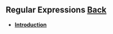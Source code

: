 ## Regular Expressions [Back](./../JavaScript.md)

- [**Introduction**](./introduction/introduction.md)
